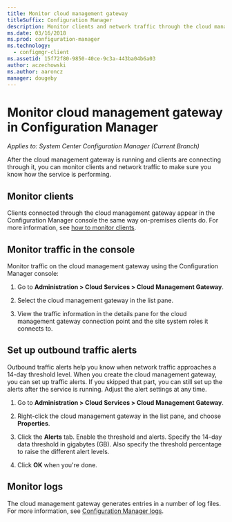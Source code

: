 ```yaml
---
title: Monitor cloud management gateway
titleSuffix: Configuration Manager
description: Monitor clients and network traffic through the cloud management gateway (CMG).
ms.date: 03/16/2018
ms.prod: configuration-manager
ms.technology:
  - configmgr-client
ms.assetid: 15f72f80-9850-40ce-9c3a-443ba04b6a03
author: aczechowski
ms.author: aaroncz
manager: dougeby
---
```


# Monitor cloud management gateway in Configuration Manager

*Applies to: System Center Configuration Manager (Current Branch)*

After the cloud management gateway is running and clients are connecting through it, you can monitor clients and network traffic to make sure you know how the service is performing.



## Monitor clients

Clients connected through the cloud management gateway appear in the Configuration Manager console the same way on-premises clients do. For more information, see [how to monitor clients](/sccm/core/clients/manage/monitor-clients).



## Monitor traffic in the console

Monitor traffic on the cloud management gateway using the Configuration Manager console:

1. Go to **Administration > Cloud Services > Cloud Management Gateway**.

2. Select the cloud management gateway in the list pane.

3. View the traffic information in the details pane for the cloud management gateway connection point and the site system roles it connects to.



## Set up outbound traffic alerts

Outbound traffic alerts help you know when network traffic approaches a 14-day threshold level. When you create the cloud management gateway, you can set up traffic alerts. If you skipped that part, you can still set up the alerts after the service is running. Adjust the alert settings at any time.

1. Go to **Administration > Cloud Services > Cloud Management Gateway**.

2. Right-click the cloud management gateway in the list pane, and choose **Properties**.

3. Click the **Alerts** tab. Enable the threshold and alerts. Specify the 14-day data threshold in gigabytes (GB). Also specify the threshold percentage to raise the different alert levels.

4. Click **OK** when you're done.



## Monitor logs

The cloud management gateway generates entries in a number of log files. For more information, see [Configuration Manager logs](/sccm/core/plan-design/hierarchy/log-files#cloud-management-gateway).
